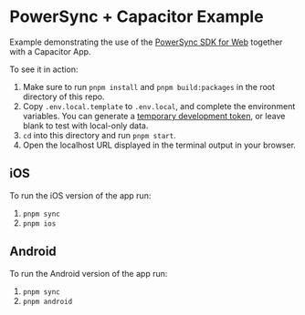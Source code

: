 # PowerSync + Capacitor Example

Example demonstrating the use of the [PowerSync SDK for Web](/packages/web/README.md) together with a Capacitor App.

To see it in action:

1. Make sure to run `pnpm install` and `pnpm build:packages` in the root directory of this repo.
2. Copy `.env.local.template` to `.env.local`, and complete the environment variables. You can generate a [temporary development token](https://docs.powersync.com/usage/installation/authentication-setup/development-tokens), or leave blank to test with local-only data.
3. `cd` into this directory and run `pnpm start`.
4. Open the localhost URL displayed in the terminal output in your browser.

## iOS

To run the iOS version of the app run:

 1. `pnpm sync`
 2. `pnpm ios`

## Android

To run the Android version of the app run:

 1. `pnpm sync`
 2. `pnpm android`
